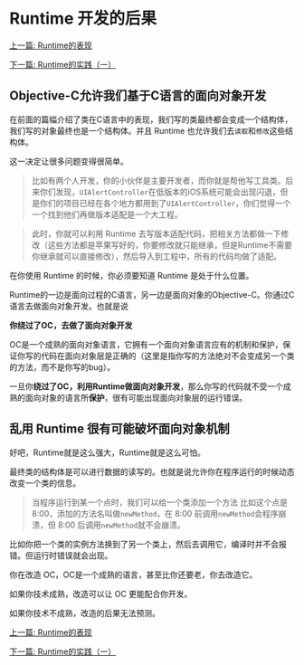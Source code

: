 # Runtime 开发的后果

[上一篇: Runtime的表现](https://github.com/Magic-Unique/Runtime/blob/master/C.Runtime的表现.md)

[下一篇: Runtime的实践（一）](https://github.com/Magic-Unique/Runtime/blob/master/E.1.Runtime的实践（一）.md)

## Objective-C允许我们基于C语言的面向对象开发

在前面的篇幅介绍了类在C语言中的表现，我们写的类最终都会变成一个结构体，我们写的对象最终也是一个结构体。并且 Runtime 也允许我们去`读取`和`修改`这些结构体。

这一决定让很多问题变得很简单。

> 比如有两个人开发，你的小伙伴是主要开发者，而你就是帮他写工具类。后来你们发现，`UIAlertController`在低版本的iOS系统可能会出现闪退，但是你们的项目已经在各个地方都用到了`UIAlertController`，你们觉得一个一个找到他们再做版本适配是一个大工程。

> 此时，你就可以利用 Runtime 去写版本适配代码，把相关方法都做一下修改（这些方法都是苹果写好的，你要修改就只能继承，但是Runtime不需要你继承就可以直接修改），然后导入到工程中，所有的代码均做了适配。

在你使用 Runtime 的时候，你必须要知道 Runtime 是处于什么位置。

Runtime的一边是面向过程的C语言，另一边是面向对象的Objective-C。你通过C语言去做面向对象开发。也就是说

**你绕过了OC，去做了面向对象开发**

OC是一个成熟的面向对象语言，它拥有一个面向对象语言应有的机制和保护，保证你写的代码在面向对象层是正确的（这里是指你写的方法绝对不会变成另一个类的方法，而不是你写的bug）。

一旦你**绕过了OC，利用Runtime做面向对象开发**，那么你写的代码就不受一个成熟的面向对象的语言所**保护**，很有可能出现面向对象层的运行错误。

## 乱用 Runtime 很有可能破坏面向对象机制

好吧，Runtime就是这么强大，Runtime就是这么可怕。

最终类的结构体是可以进行数据的读写的。也就是说允许你在程序运行的时候动态改变一个类的信息。

> 当程序运行到某一个点时，我们可以给一个类添加一个方法
> 比如这个点是 8:00，添加的方法名叫做`newMethod`，在 8:00 前调用`newMethod`会程序崩溃，但 8:00 后调用`newMethod`就不会崩溃。

比如你把一个类的实例方法换到了另一个类上，然后去调用它，编译时并不会报错。但运行时错误就会出现。

你在改造 OC，OC是一个成熟的语言，甚至比你还要老，你去改造它。

如果你技术成熟，改造可以让 OC 更能配合你开发。

如果你技术不成熟，改造的后果无法预测。

[上一篇: Runtime的表现](https://github.com/Magic-Unique/Runtime/blob/master/C.Runtime的表现.md)

[下一篇: Runtime的实践（一）](https://github.com/Magic-Unique/Runtime/blob/master/E.1.Runtime的实践（一）.md)